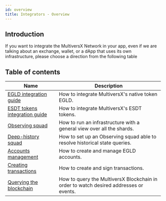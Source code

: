 ```yaml
---
id: overview
title: Integrators - Overview
---
```


[comment]: # (mx-context-auto)

[comment]: # (mx-context-auto)

## Introduction

If you want to integrate the MultiversX Network in your app, even if we are talking about an exchange, wallet, or a dApp that
uses its own infrastructure, please choose a direction from the following table

[comment]: # (mx-context-auto)

## Table of contents

| Name                                                                        | Description                                                                           |
| --------------------------------------------------------------------------- | ------------------------------------------------------------------------------------- |
| [EGLD integration guide](/integrators/egld-integration-guide)               | How to integrate MultiversX's native token EGLD.                                      |
| [ESDT tokens integration guide](/integrators/esdt-tokens-integration-guide) | How to integrate MultiversX's ESDT tokens.                                            |
| [Observing squad](/integrators/observing-squad)                             | How to run an infrastructure with a general view over all the shards.                 |
| [Deep-history squad](/integrators/deep-history-squad)                       | How to set up an Observing squad able to resolve historical state queries.            |
| [Accounts management](/integrators/accounts-management)                     | How to create and manage EGLD accounts.                                               |
| [Creating transactions](/integrators/creating-transactions)                 | How to create and sign transactions.                                                  |
| [Querying the blockchain](/integrators/querying-the-blockchain)             | How to query the MultiversX Blockchain in order to watch desired addresses or events. |
